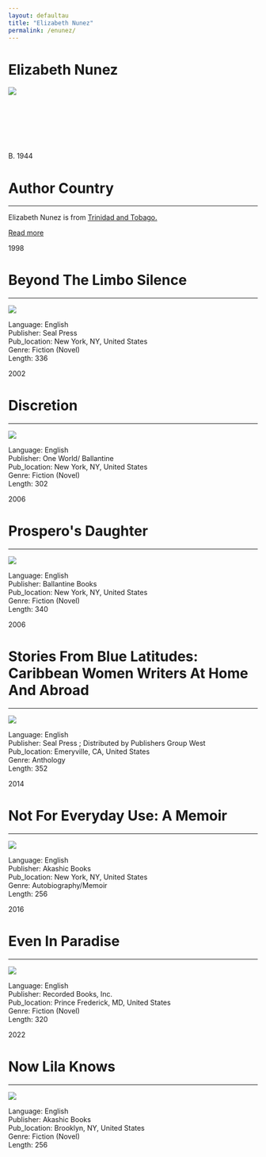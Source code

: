 ```yaml
---
layout: defaultau
title: "Elizabeth Nunez"
permalink: /enunez/
---
```

<!-- partial:index.partial.html -->
<div class="content">
    <h1>Elizabeth Nunez</h1>
    <div class="quote">
        <div><img src="https://encrypted-tbn2.gstatic.com/images?q=tbn:ANd9GcSx4iXRwDtFN85MujnFKs2BS3gkS2YKH4w_AJjWOIBT-9DhjjKz" class="logo"></div>
    </div>
    <div class="timeline">
        <div style="padding-bottom:100px;"></div>
        <div class="block">
            <div class="date right"><p class="right"> B. 1944 </p></div>
            <div class="dot"></div>
            <div class="left first">
            <div class="author_country">
                <h1>Author Country</h1><hr>
            <div class="aclocation"><p>Elizabeth Nunez is from <a href="{{ site.baseurl }}/3">Trinidad and Tobago.</a></p></div>
              <div class="acreadmore">  <a href="https://en.wikipedia.org/wiki/Elizabeth_Nunez">Read more</a></div>
            </div>
            </div>
        </div>
        <div class="block">
            <div class="date left"><p class="left">1998</p></div>
            <div class="dot"></div>
            <div class="right hide">
                <h1>Beyond The Limbo Silence</h1><hr>
                <p><img src="https://m.media-amazon.com/images/I/5187chLHAEL._SX332_BO1,204,203,200_.jpg"></p>
                <p>
                Language: English<br/>
                Publisher: Seal Press<br/>
                Pub_location: New York, NY, United States<br/>
                Genre: Fiction (Novel)<br/>
                Length: 336<br/>                   </p>
            </div>
        </div>
       <div class="block">
            <div class="date left"><p class="left">2002</p></div>
            <div class="dot"></div>
            <div class="right hide">
                <h1>Discretion</h1><hr>
                <p><img src="https://d1ldy8a769gy68.cloudfront.net/300/034/544/731/034544731X.jpg"></p>
                <p>
                Language: English<br/>
                Publisher: One World/ Ballantine<br/>
                Pub_location: New York, NY, United States<br/>
                Genre: Fiction (Novel)<br/>
                Length: 302<br/>                   </p>
            </div>
        </div>
       <div class="block">
            <div class="date right"><p class="right">2006</p></div>
            <div class="dot"></div>
            <div class="left hide">
                <h1>Prospero's Daughter</h1><hr>
                <p><img src="https://images-na.ssl-images-amazon.com/images/I/51xYJxBsquL.jpg"></p>
                <p>
                Language: English<br/>
                Publisher: Ballantine Books<br/>
                Pub_location: New York, NY, United States<br/>
                Genre: Fiction (Novel)<br/>
                Length: 340<br/>                   </p>
            </div>
        </div>
       <div class="block">
            <div class="date left"><p class="left">2006</p></div>
            <div class="dot"></div>
            <div class="right hide">
                <h1>Stories From Blue Latitudes: Caribbean Women Writers At Home And Abroad</h1><hr>
                <p><img src="https://encrypted-tbn3.gstatic.com/images?q=tbn:ANd9GcQ8xmZQp2dpojS5O5Ro0PkjQPPo1nK6qcN4nq8b-oawrH2oVze2"></p>
                <p>
                Language: English<br/>
                Publisher: Seal Press ; Distributed by Publishers Group West<br/>
                Pub_location: Emeryville, CA, United States<br/>
                Genre: Anthology<br/>
                Length: 352<br/>                   </p>
            </div>
        </div>
<div class="block">
            <div class="date right"><p class="right">2014</p></div>
            <div class="dot"></div>
            <div class="left hide">
                <h1>Not For Everyday Use: A Memoir</h1><hr>
                <p><img src="https://images-na.ssl-images-amazon.com/images/I/51ViZBHnUDL._SY291_BO1,204,203,200_QL40_ML2_.jpg"></p>
                <p>
                Language: English<br/>
                Publisher: Akashic Books<br/>
                Pub_location: New York, NY, United States<br/>
                Genre: Autobiography/Memoir<br/>
                Length: 256<br/>                   </p>
            </div>
        </div>
       <div class="block">
            <div class="date left"><p class="left">2016</p></div>
            <div class="dot"></div>
            <div class="right hide">
                <h1>Even In Paradise</h1><hr>
                <p><img src="https://m.media-amazon.com/images/I/51JTEGBqj+L._SY344_BO1,204,203,200_.jpg"></p>
                <p>
                Language: English<br/>
                Publisher: Recorded Books, Inc.<br/>
                Pub_location: Prince Frederick, MD, United States<br/>
                Genre: Fiction (Novel)<br/>
                Length: 320<br/>                   </p>
            </div>
        </div>
       <div class="block">
            <div class="date right"><p class="right">2022</p></div>
            <div class="dot"></div>
            <div class="left hide">
                <h1>Now Lila Knows</h1><hr>
                <p><img src="https://m.media-amazon.com/images/I/41YwtwUci1L._SX316_BO1,204,203,200_.jpg"></p>
                <p>
                Language: English<br/>
                Publisher: Akashic Books<br/>
                Pub_location: Brooklyn, NY, United States<br/>
                Genre: Fiction (Novel)<br/>
                Length: 256<br/>                   </p>
            </div>
        </div>
  <!-- partial -->
<script src='https://cdnjs.cloudflare.com/ajax/libs/jquery/3.1.1/jquery.min.js'></script><script  src="{{ site.baseurl }}/assets/js/authorscript.js"></script>